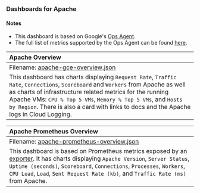 ### Dashboards for Apache

#### Notes

- This dashboard is based on Google's [Ops Agent](https://cloud.google.com/stackdriver/docs/solutions/agents/ops-agent).
- The full list of metrics supported by the Ops Agent can be found [here](https://cloud.google.com/stackdriver/docs/solutions/agents/ops-agent/third-party/apache#monitored-metrics).

|Apache Overview|
|:------------------|
|Filename: [apache-gce-overview.json](apache-gce-overview.json)|
|This dashboard has charts displaying `Request Rate`, `Traffic Rate`, `Connections`, `Scoreboard` and `Workers` from Apache as well as charts of infrastructure related metrics for the running Apache VMs: `CPU % Top 5 VMs`, `Memory % Top 5 VMs`, and `Hosts by Region`. There is also a card with links to docs and the Apache logs in Cloud Logging.|

|Apache Prometheus Overview|
|:------------------|
|Filename: [apache-prometheus-overview.json](apache-prometheus-overview.json)|
|This dashboard is based on Prometheus metrics exposed by an [exporter](https://github.com/Lusitaniae/apache_exporter). It has charts displaying `Apache Version`, `Server Status`, `Uptime (seconds)`, `Scoreboard`, `Connections`, `Processes`, `Workers`, `CPU Load`, `Load`, `Sent Request Rate (kb)`, and `Traffic Rate (ms)` from Apache.|
